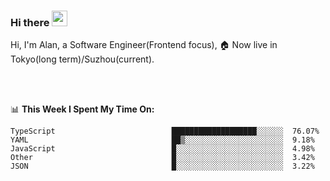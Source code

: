 ### Hi there <img src="https://media.giphy.com/media/hvRJCLFzcasrR4ia7z/giphy.gif" width="25px">

<!-- ![visitors](https://visitor-badge.glitch.me/badge?page_id=dislfyer.dislfyer) -->

Hi, I'm Alan, a Software Engineer(Frontend focus), 🏠 Now live in Tokyo(long term)/Suzhou(current).

<br/>
<br/>

📊 **This Week I Spent My Time On:**


<!--START_SECTION:waka-->

```text
TypeScript                          ███████████████████░░░░░░  76.07%
YAML                                ██▒░░░░░░░░░░░░░░░░░░░░░░  9.18%
JavaScript                          █░░░░░░░░░░░░░░░░░░░░░░░░  4.98%
Other                               █░░░░░░░░░░░░░░░░░░░░░░░░  3.42%
JSON                                █░░░░░░░░░░░░░░░░░░░░░░░░  3.22%
```

<!--END_SECTION:waka-->

<!--
**About Me:**
 -->
